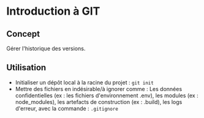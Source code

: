 # Introduction à GIT

## Concept

Gérer l'historique des versions.

## Utilisation

- Initialiser un dépôt local à la racine du projet : `git init`
- Mettre des fichiers en indésirable/à ignorer comme : Les données confidentielles (ex : les fichiers d'environnement .env), les modules (ex : node_modules), les artefacts de construction (ex : .build), les logs d'erreur, avec la commande : `.gitignore`
 
